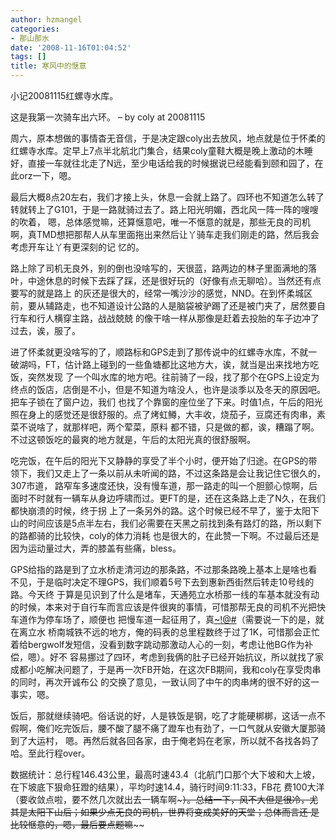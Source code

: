```yaml
---
author: hzmangel
categories:
- 那山那水
date: '2008-11-16T01:04:52'
tags: []
title: 寒风中的惬意
---
```

小记20081115红螺寺水库。

这是我第一次骑车出六环。 – by coly at 20081115

周六，原本想做的事情杳无音信，于是决定跟coly出去放风，地点就是位于怀柔的红螺寺水库。<!--more-->定早上7点半北航北门集合，结果coly童鞋大概是晚上激动的木睡好，直接一车就往北走了N远，至少电话给我的时候据说已经能看到颐和园了，在此orz一下，嗯。

最后大概8点20左右，我们才接上头，休息一会就上路了。四环也不知道怎么转了转就转上了G101，于是一路就骑过去了。路上阳光明媚，西北风一阵一阵的嗖嗖的吹着，
嗯，总体感觉嘛，还算惬意吧，唯一不惬意的就是，那些无良的司机啊，真TMD想把那帮人从车里面拖出来然后让丫骑车走我们刚走的路，然后我会考虑开车让丫有更深刻的记
忆的。

路上除了司机无良外，别的倒也没啥写的，天很蓝，路两边的林子里面满地的落叶，中途休息的时候下去踩了踩，还是很好玩的（好像有点无聊哈）。当然还有点要写的就是路上
的灰还是很大的，经常一嘴沙沙的感觉，NND。在到怀柔城区前，要从辅路走，也不知道设计公路的人是脑袋被驴踢了还是被门夹了，居然要自行车和行人横穿主路，战战兢兢
的像干啥一样从那像是赶着去投胎的车子边冲了过去，诶，服了。

进了怀柔就更没啥写的了，顺路标和GPS走到了那传说中的红螺寺水库，不就一破湖吗，FT，估计路上碰到的一些鱼塘都比这地方大，诶，就当是出来找地方吃饭，突然发现
了一个叫水库的地方吧。往前骑了一段，找了那个在GPS上设定为终点的饭店，店倒是不小，但是不知道为啥没人，也许是淡季以及冬天的原因吧。把车子锁在了窗户边，我们
也找了个靠窗的座位坐了下来。时值1点，午后的阳光照在身上的感觉还是很舒服的。点了烤虹鳟，大丰收，烧茄子，豆腐还有肉串，素菜不说啥了，就那样吧，两个荤菜，原料
都不错，只是做的都，诶，糟蹋了啊。不过这顿饭吃的最爽的地方就是，午后的太阳光真的很舒服啊。

吃完饭，在午后的阳光下又静静的享受了半个小时，便开始了归途。在GPS的带领下，我们又走上了一条以前从未听闻的路，不过这条路是会让我记住它很久的，307市道，
路窄车多速度还快，没有慢车道，那一路走的叫一个胆颤心惊啊，后面时不时就有一辆车从身边呼啸而过。更FT的是，还在这条路上走了N久，在我们都快崩溃的时候，终于拐
上了一条另外的路。这个时候已经不早了，鉴于太阳下山的时间应该是5点半左右，我们必需要在天黑之前找到条有路灯的路，所以剩下的路都骑的比较快，coly的体力消耗
也是很大的，在此赞一下啊。不过最后还是因为运动量过大，弄的膝盖有些痛，bless。

GPS给指的路是到了立水桥走清河边的那条路，不过那条路晚上基本上是啥也看不见，于是临时决定不理GPS，我们顺着5号下去到惠新西街然后转走10号线的路。今天终
于算是见识到了什么是堵车，天通苑立水桥那一线的车基本就没有动的时候，本来对于自行车而言应该是件很爽的事情，可惜那帮无良的司机不光把快车道作为停车场了，顺便也
把慢车道一起征用了，真[~!@#$%^&amp;*()*&amp;^%$](mailto:~!@#$%^&*\(\)*&^%$)（需要说一下的是，就在离立水
桥南城铁不远的地方，俺的码表的总里程数终于过了1K，可惜那会正忙着给bergwolf发短信，没看到数字跳动那激动人心的一刻，考虑让他BG作为补偿，嗯）。好不
容易挪过了四环，考虑到我俩的肚子已经开始抗议，所以就找了家成都小吃解决问题了，于是再一次FB开始，在这次FB期间，我和coly在享受肉串的同时，再次开诚布公
的交换了意见，一致认同了中午的肉串烤的很不好的这一事实，嗯。

饭后，那就继续骑吧。俗话说的好，人是铁饭是钢，吃了才能硬梆梆，这话一点不假啊，俺们吃完饭后，腰不酸了腿不痛了蹬车也有劲了，一口气就从安徽大厦那骑到了大运村，
嗯。再然后就各回各家，由于俺老妈在老家，所以就不各找各妈了哈。至此行程over。

数据统计：总行程146.43公里，最高时速43.4（北航门口那个大下坡和大上坡，在下坡底下狠命狂蹬的结果），平均时速14.4，骑行时间9:11:33，FB花
费100大洋（要收敛点啦，要不然几次就出去一辆车啊~~~）。总结一下，风不大但是很冷，尤其是太阳下山后；如果少点无良的司机，世界将变成美好的天堂；总体而言还
是比较惬意的，嗯，最后要点题嘛~~~~